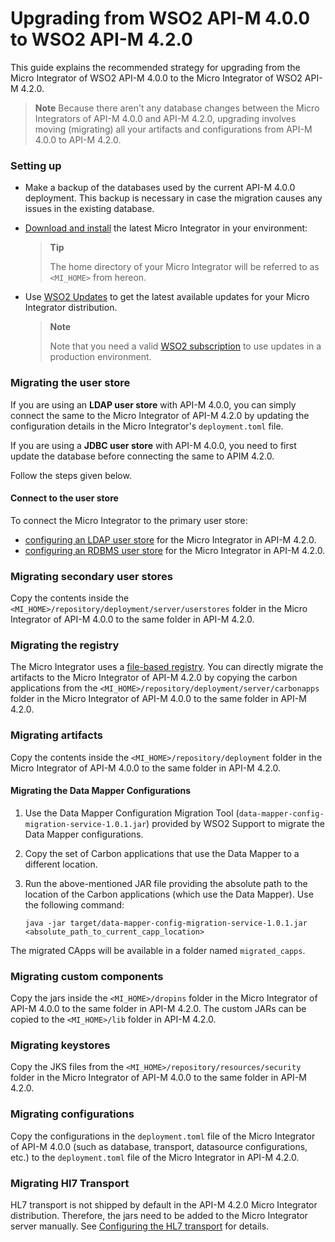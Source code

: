 # Upgrading from WSO2 API-M 4.0.0 to WSO2 API-M 4.2.0

This guide explains the recommended strategy for upgrading from the Micro Integrator of WSO2 API-M 4.0.0 to the Micro Integrator of WSO2 API-M 4.2.0.

> **Note**
> Because there aren't any database changes between the Micro Integrators of API-M 4.0.0 and API-M 4.2.0, upgrading involves moving (migrating) all your artifacts and configurations from API-M 4.0.0 to API-M 4.2.0.

### Setting up

-	Make a backup of the databases used by the current API-M 4.0.0 deployment. This backup is necessary in case the migration causes any issues in the existing database.
-	[Download and install](https://mi.docs.wso2.com/en/latest/install-and-setup/install/installing-mi/) the latest Micro Integrator in your environment:

     > **Tip**
     >
     > The home directory of your Micro Integrator will be referred to as `<MI_HOME>` from hereon.

-	Use [WSO2 Updates](https://updates.docs.wso2.com/en/latest/updates/overview/) to get the latest available updates for your Micro Integrator distribution.

	 > **Note**
	 >
	 > Note that you need a valid [WSO2 subscription](https://wso2.com/subscription) to use updates in a production environment.

### Migrating the user store

If you are using an **LDAP user store** with API-M 4.0.0, you can simply connect the same to the Micro Integrator of API-M 4.2.0 by updating the configuration details in the Micro Integrator's `deployment.toml` file.

If you are using a **JDBC user store** with API-M 4.0.0, you need to first update the database before connecting the same to APIM 4.2.0.

Follow the steps given below.

#### Connect to the user store

To connect the Micro Integrator to the primary user store:

-	[configuring an LDAP user store](https://mi.docs.wso2.com/en/latest/install-and-setup/setup/user-stores/setting-up-a-userstore/#configuring-an-ldap-user-store) for the Micro Integrator in API-M 4.2.0.
-	[configuring an RDBMS user store](https://mi.docs.wso2.com/en/latest/install-and-setup/setup/user-stores/setting-up-a-userstore/) for the Micro Integrator in API-M 4.2.0.

### Migrating secondary user stores

Copy the contents inside the `<MI_HOME>/repository/deployment/server/userstores` folder in the Micro Integrator of API-M 4.0.0 to the same folder in API-M 4.2.0.

### Migrating the registry

The Micro Integrator uses a [file-based registry](https://mi.docs.wso2.com/en/latest/install-and-setup/setup/deployment/file-based-registry/). You can directly migrate the artifacts to the Micro Integrator of API-M 4.2.0 by copying the carbon applications from the `<MI_HOME>/repository/deployment/server/carbonapps` folder in the Micro Integrator of API-M 4.0.0 to the same folder in API-M 4.2.0.

### Migrating artifacts

Copy the contents inside the `<MI_HOME>/repository/deployment` folder in the Micro Integrator of API-M 4.0.0 to the same folder in API-M 4.2.0.

#### Migrating the Data Mapper Configurations

1. Use the Data Mapper Configuration Migration Tool (`data-mapper-config-migration-service-1.0.1.jar`) provided by WSO2 Support to migrate the Data Mapper configurations.

2. Copy the set of Carbon applications that use the Data Mapper to a different location.

3. Run the above-mentioned JAR file providing the absolute path to the location of the Carbon applications (which use the Data Mapper). Use the following command:

   ```
   java -jar target/data-mapper-config-migration-service-1.0.1.jar <absolute_path_to_current_capp_location>
   ```

The migrated CApps will be available in a folder named `migrated_capps`.

### Migrating custom components

Copy the jars inside the `<MI_HOME>/dropins` folder in the Micro Integrator of API-M 4.0.0 to the same folder in API-M 4.2.0. The custom JARs can be copied to the `<MI_HOME>/lib` folder in API-M 4.2.0.

### Migrating keystores

Copy the JKS files from the `<MI_HOME>/repository/resources/security` folder in the Micro Integrator of API-M 4.0.0 to the same folder in API-M 4.2.0.

### Migrating configurations

Copy the configurations in the `deployment.toml` file of the Micro Integrator of API-M 4.0.0 (such as database, transport, datasource configurations, etc.) to the `deployment.toml` file of the Micro Integrator in API-M 4.2.0.

### Migrating Hl7 Transport

HL7 transport is not shipped by default in the API-M 4.2.0 Micro Integrator distribution. Therefore, the jars need to be added to the Micro Integrator server manually. See [Configuring the HL7 transport](https://mi.docs.wso2.com/en/latest/install-and-setup/setup/transport-configurations/configuring-transports/#configuring-the-hl7-transport) for details.
